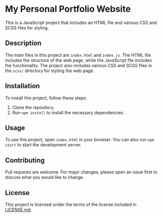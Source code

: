 # My Personal Portfolio Website

This is a JavaScript project that includes an HTML file and various CSS and SCSS files for styling.

## Description

The main files in this project are `index.html` and `index.js`. The HTML file includes the structure of the web page, while the JavaScript file includes the functionality. The project also includes various CSS and SCSS files in the `scss/` directory for styling the web page.

## Installation

To install this project, follow these steps:

1. Clone the repository.
2. Run `npm install` to install the necessary dependencies.

## Usage

To use this project, open `index.html` in your browser. You can also run `npm start` to start the development server.

## Contributing

Pull requests are welcome. For major changes, please open an issue first to discuss what you would like to change.

## License

This project is licensed under the terms of the license included in [LICENSE.md](LICENSE.md).
